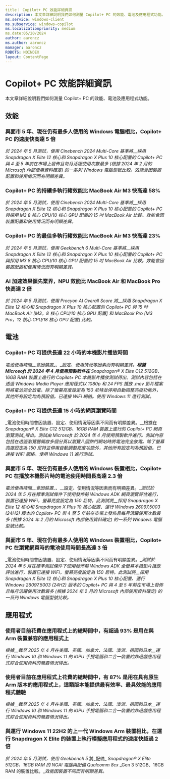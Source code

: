 ```yaml
---
title： Copilot+ PC 效能詳細資訊
description: 本文章詳細說明我們如何測量 Copilot+ PC 的效能、電池及應用程式功能。
ms.service: windows-client
ms.subservice: windows-copilot
ms.localizationpriority: medium
ms.date:05/20/2024
author: aaroncz
ms.author: aaroncz
manager: aaroncz
ROBOTS: NOINDEX
layout: ContentPage
---
```


# Copilot+ PC 效能詳細資訊

本文章詳細說明我們如何測量 Copilot+ PC 的效能、電池及應用程式功能。

## 效能

### 與面市 5 年、現在仍有最多人使用的 Windows 電腦相比，Copilot+ PC 的速度快高達 5 倍

_於 2024 年 5 月測試，使用 Cinebench 2024 Multi-Core 基準將__採用 Snapdragon X Elite 12 核心和 Snapdragon X Plus 10 核心配置的 Copilot+ PC 與 4 至 5 年前在市場上發佈且每月活躍使用次數最多 (根據 2024 年 2 月的 Microsoft 內部使用資料確定) 的一系列 Windows 電腦型號比較。效能會因裝置配置和使用情況而有明顯差異。_

### Copilot+ PC 的持續多執行緒效能比 MacBook Air M3 快高達 58%

_於 2024 年 5 月測試，使用_ _Cinebench 2024 Multi-Core 基準將__採用 Snapdragon X Elite 12 核心和 Snapdragon X Plus 10 核心配置的 Copilot+ PC 與採用 M3 8 核心 CPU/10 核心 GPU 配置的 15 吋 MacBook_ _Air 比較。效能會因裝置配置和使用情況而有明顯差異。_

### Copilot+ PC 的最佳多執行緒效能比 MacBook Air M3 快高達 23%

_於 2024 年 5 月測試，使用_ _Geekbench 6 Multi-Core 基準將__採用 Snapdragon X Elite 12 核心和 Snapdragon X Plus 10 核心配置的 Copilot+ PC 與採用 M3 8 核心 CPU/10 核心 GPU 配置的 15 吋 MacBook_ _Air 比較。效能會因裝置配置和使用情況而有明顯差異。_

### AI 加速效果領先業界，NPU 效能比 MacBook Air 和 MacBook Pro 快高達 2 倍

_於 2024 年 5 月測試，使用_ _Procyon AI_ _Overall Score_ _將__採用 Snapdragon X Elite 12 核心和 Snapdragon X Plus 10 核心配置的 Copilot+ PC 與 15 吋 MacBook_ _Air \[M3，8 核心 CPU/10 核心 GPU 配置] 和 MacBook Pro \[M3 Pro，12 核心 CPU/18 核心 GPU 配置] 比較。_

## 電池

### Copilot+ PC 可提供長達 22 小時的本機影片播放時間

_電池使用時間__會因裝置__、__設定、使用情況等因素而有明顯差異。__根據 Microsoft 於 2024 年 4 月使用預製軟件在__ Snapdragon® X Elite C12 512GB、16GB RAM 裝置上進行的 Copilot+ PC 本機影片播放測試得出。測試內容包括在透過 Windows Media Player 應用程式以 1080p 和 24 FPS 播放 .mov 影片檔案時將電池完全放電。除了螢幕亮度設定為 150_ _尼特並停用自動調整亮度功能外，其他所有設定均為預設值。已連接 WiFi 網絡。使用 Windows 11 進行測試。_

### Copilot+ PC 可提供長達 15 小時的網頁瀏覽時間

_電池使用時間會因裝置、設定、使用情況等因素不同而有明顯差異。__根據在 _Snapdragon® X Elite C12 512GB、16GB RAM 裝置上進行的 Copilot+ PC 網頁瀏覽測試_得出。測試由 Microsoft 於 2024 年 4 月使用預製軟件進行。測試內容包括在透過瀏覽器開啟多個分頁以瀏覽八個熱門網站時將電池完全放電。除了螢幕亮度設定為 150_ _尼特並停用自動調整亮度功能外，其他所有設定均為預設值。已連接 WiFi 網絡。使用 Windows 11 進行測試。_

### 與面市 5 年、現在仍有最多人使用的 Windows 裝置相比，Copilot+ PC 在播放本機影片時的電池使用時間長高達 2.3 倍

_電池使用時間__會因裝置__、__設定、使用情況等因素而有明顯差異。__測試於 2024 年 5 月在標準測試條件下使用發佈前 Windows ADK 網頁瀏覽評估進行，裝置已連接 WiFi，螢幕亮度設定為 150 尼特。此測試將__採用 Snapdragon X Elite 12 核心和 Snapdragon X Plus 10 核心配置、運行 Windows 26097.5003 (24H2) 版本的 Copilot+ PC 與 4 至 5 年前在市場上發佈且每月活躍使用次數最多 (根據 2024 年 2 月的 Microsoft 內部使用資料確定) 的一系列 Windows 電腦型號比較。_

### 與面市 5 年、現在仍有最多人使用的 Windows 裝置相比，Copilot+ PC 在瀏覽網頁時的電池使用時間長高達 3 倍

_電池使用時間會因裝置、設定、使用情況等因素不同而有明顯差異。__測試於 2024 年 5 月在標準測試條件下使用發佈前 Windows ADK 全螢幕本機影片播放評估進行，裝置已連接 WiFi，螢幕亮度設定為 150 尼特。此測試將__採用 Snapdragon X Elite 12 核心和 Snapdragon X Plus 10 核心配置、運行 Windows 26097.5003 (24H2) 版本的 Copilot+ PC 與 4 至 5 年前在市場上發佈且每月活躍使用次數最多 (根據 2024 年 2 月的 Microsoft 內部使用資料確定) 的一系列 Windows 電腦型號比較。_

## 應用程式

### 使用者目前花費在應用程式上的總時間中，有超過 93% 是用在與 Arm 裝置兼容的應用程式上

_根據__截至 2025 年 4 月在美國、英國、加拿大、法國、澳洲、德國和日本__運行 Windows 10 和 Windows 11 的 iGPU 手提電腦和二合一裝置的非遊戲應用程式綜合使用資料的簡要情況得出。_

### 使用者目前在應用程式上花費的總時間中，有 87% 是用在具有原生 Arm 版本的應用程式上，這類版本能提供最有效率、最具效能的應用程式體驗

_根據__截至 2025 年 4 月在美國、英國、加拿大、法國、澳洲、德國和日本__運行 Windows 10 和 Windows 11 的 iGPU 手提電腦和二合一裝置的非遊戲應用程式綜合使用資料的簡要情況得出。_

### 與運行 Windows 11 22H2 的上一代 Windows Arm 裝置相比，在運行 Snapdragon X Elite 的裝置上執行模擬應用程式的速度快超過 2 倍

_於 2024 年 5 月測試，使用_ _Geekbench 5_ 將_配備_ _Snapdragon® X Elite 512GB、16GB RAM 的 NGAI 電腦與配備 Qualcomm 8cx_ _Gen 3 512GB、16GB RAM 的裝置比較。__效能因裝置不同而有明顯差異。_

